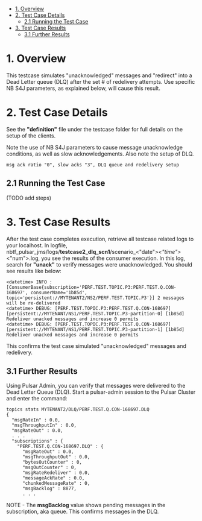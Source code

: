 
- [1. Overview](#1-overview)
- [2. Test Case Details](#2-test-case-details)
  - [2.1 Running the Test Case](#21-running-the-test-case)
- [3. Test Case Results](#3-test-case-results)
  - [3.1 Further Results](#31-further-results)
# 1. Overview
This testcase simulates "unacknowledged" messages and "redirect" into a Dead Letter queue (DLQ) after the set # of redelivery attempts.  Use specific NB S4J parameters, as explained below, will cause this result.

# 2. Test Case Details
See the **"definition"** file under the testcase folder for full details on the setup of the clients.

Note the use of NB S4J parameters to cause message unacknowledge conditions, as well as slow acknowledgements.  Also note the setup of DLQ.
```
msg ack ratio "0", slow acks "3", DLQ queue and redelivery setup
```
## 2.1 Running the Test Case

(TODO add steps)

# 3. Test Case Results
After the test case completes execution, retrieve all testcase related logs to your localhost.  In logfile, nbtf_pulsar_jms/logs/**testcase2_dlq_scn1**/scenario_<"date">_<"time">_<"num">.log, you see the results of the consumer execution.  In this log, search for **"unack"** to verify messages were unacknowledged.  You should see results like below:
```
<datetime> INFO : [ConsumerBase{subscription='PERF.TEST.TOPIC.P3:PERF.TEST.Q.CON-168697', consumerName='1b85d', topic='persistent://MYTENANT2/NS2/PERF.TEST.TOPIC.P3'}] 2 messages will be re-delivered
<datetime> DEBUG: [PERF.TEST.TOPIC.P3:PERF.TEST.Q.CON-168697] [persistent://MYTENANT/NS1/PERF.TEST.TOPIC.P3-partition-0] [1b85d] Redeliver unacked messages and increase 0 permits
<datetime> DEBUG: [PERF.TEST.TOPIC.P3:PERF.TEST.Q.CON-168697] [persistent://MYTENANT/NS1/PERF.TEST.TOPIC.P3-partition-1] [1b85d] Redeliver unacked messages and increase 0 permits
```
This confirms the test case simulated "unacknowledged" messages and redelivery.
## 3.1 Further Results
Using Pulsar Admin, you can verify that messages were delivered to the Dead Letter Queue (DLQ).  Start a pulsar-admin session to the Pulsar Cluster and enter the command:
```
topics stats MYTENANT2/DLQ/PERF.TEST.Q.CON-168697.DLQ
{
  "msgRateIn" : 0.0,
  "msgThroughputIn" : 0.0,
  "msgRateOut" : 0.0,
  . . .
  "subscriptions" : {
    "PERF.TEST.Q.CON-168697.DLQ" : {
      "msgRateOut" : 0.0,
      "msgThroughputOut" : 0.0,
      "bytesOutCounter" : 0,
      "msgOutCounter" : 0,
      "msgRateRedeliver" : 0.0,
      "messageAckRate" : 0.0,
      "chunkedMessageRate" : 0,
      "msgBacklog" : 8877,
      . . .
```
NOTE - The **msgBacklog** value shows pending messages in the subscription, aka queue.  This confirms messages in the DLQ.
